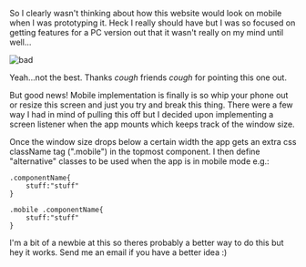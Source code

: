 [//]: # (Implementing Mobile Rescaling)
[//]: # (29.4.2019)

So I clearly wasn't thinking about how this website would look on mobile when I was prototyping it.  Heck I really should have but I was so focused on getting features for a PC version out that it wasn't really on my mind until well...

![bad](https://www.dropbox.com/s/g30uvm5lq5n1z9a/received_1086893521499536.jpeg?dl=1)

Yeah...not the best.  Thanks *cough* friends *cough* for pointing this one out.

But good news!  Mobile implementation is finally is so whip your phone out or resize this screen and just you try and break this thing.  There were a few way I had in mind of pulling this off but I decided upon implementing a screen listener when the app mounts which keeps track of the window size.

Once the window size drops below a certain width the app gets an extra css className tag (".mobile") in the topmost component.  I then define "alternative" classes to be used when the app is in mobile mode e.g.: 

	
~~~~
.componentName{
    stuff:"stuff"
}

.mobile .componentName{
    stuff:"stuff"
}
~~~~

I'm a bit of a newbie at this so theres probably a better way to do this but hey it works.  Send me an email if you have a better idea :)

